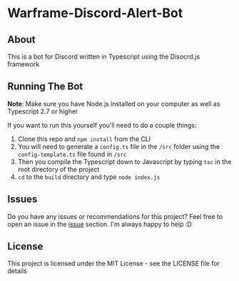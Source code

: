 # Warframe-Discord-Alert-Bot

## About 

This is a bot for Discord written in Typescript using the Disocrd.js framework


## Running The Bot

**Note**: Make sure you have Node.js installed on your computer as well as Typescript 2.7 or higher

If you want to run this yourself you'll need to do a couple things:

1. Clone this repo and `npm install` from the CLI
2. You will need to generate a `config.ts` file in the `/src` folder using the `config-template.ts` file found in `/src`
3. Then you compile the Typescript down to Javascript by typing `tsc` in the root directory of the project
4. `cd` to the `build` directory and type `node index.js`


## Issues

Do you have any issues or recommendations for this project? Feel free to open an issue in the [issue](https://github.com/LilithTundrus/Warframe-Discord-Alert-Bot/issues) section. I'm always happy to help :D


## License

This project is licensed under the MIT License - see the LICENSE file for details